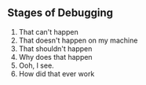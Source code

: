 ## Stages of Debugging

1. That can't happen
2. That doesn't happen on my machine
3. That shouldn't happen
4. Why does that happen
5. Ooh, I see.
6. How did that ever work
